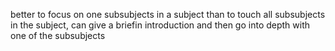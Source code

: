 better to focus on one subsubjects in a subject than to touch all subsubjects in the subject, can give a briefin introduction and then go into depth with one of the subsubjects 